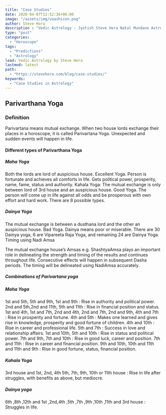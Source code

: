 ```yaml
---
title: "Case Studies"
date: 2020-04-07T12:52:36+06:00
image: "/assets/img/vaashicon.png"
author: Steve Hora
description : "Vedic Astrology - Jyotish Steve Hora Natal Mundane Astrology Horoscope Reading Predictions Case Studies"
type: "post"
categories: 
  - "Horoscope"
tags:
  - "Predictions"
  - "Astrology"
lead: Vedic Astrology by Steve Hora
lastmod: latest 
path:
  - "https://stevehora.com/blog/case-studies/"
keywords:
  - "Case Studies in Astrology"
---
```


## Parivarthana Yoga

### Definition

Parivartana  means mutual exchange. When two house lords exchange their places in a horoscope, it is called Parivartana Yoga. Unexpected and sudden events will happen in life.

#### Different types of Parivarthana Yoga

##### Maha Yoga

Both the lords are lord of auspicious house. Excellent Yoga. Person is fortunate and achieves all comforts in life. Gets political power, prosperity, name, fame, status and authority.
Kahala Yoga: The mutual exchange is only between lord of 3rd house and an auspicious house. Good Yoga. The person will come up in life against all odds and be prosperous with own effort and hard work. There are 8 possible types.

##### Dainya Yoga

The mutual exchange is between  a dusthana lord and the other an auspicious house. Bad Yoga. Dainya means poor or miserable.  There are 30 Dainya yoga, 6 are Vipareeta Raja Yoga, and remaining 24 are Dainya Yoga.
Timing using Nadi Amsa

The mutual exchange house’s Amsas e.g. ShashtyaAmsa plays an important role in delineating the strength and timing of the results and continues throughout life. Consecutive effects will happen in subsequent Dasha periods. The timing will be delineated using NadiAmsa accurately.

##### Combinations of Parivartana yoga

##### Maha Yoga

1st and 5th, 5th and 9th, 1st and 9th : Rise in authority and political power.
2nd and 5th,2nd and 11th, 5th and 11th : Rise in financial position and status.
1st and 4th, 1st and 7th, 2nd and 4th, 2nd and 7th, 2nd and 9th, 4th and 7th : Rise in prosperity and fortune.
4th and 5th : Makes one learned and gives rise in knowledge, prosperity and good fortune of children.
4th and 10th : Rise in career and professional life.
5th and 7th : Success in love and relationship affairs.
1st and 10th, 5th and 10th : Rise in status and political power.
7th and 9th, 7th and 10th : Rise in good luck, career and position.
7th and 11th : Rise in career and financial position.
9th and 10th, 10th and 11th and 11th and 9th : Rise in good fortune, status, financial position.

##### Kahala Yoga

3rd house and 1st, 2nd, 4th 5th, 7th, 9th, 10th or 11th house : Rise in life after struggles, with benefits as above, but mediocre.

##### Dainya yoga

6th ,8th ,12th and 1st ,2nd,4th ,5th ,7th ,9th ,10th ,11th and 3rd house : Struggles in life.